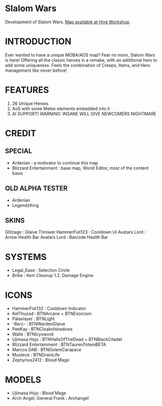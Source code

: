 # Slalom Wars
 Development of Slalom Wars. [Map available at Hive Workshop](https://www.hiveworkshop.com/threads/slalom-wars-1-6-patch-1-32.299759/ "The latest public release").

# INTRODUCTION
Ever wanted to have a unique MOBA/AOS map? Fear no more, Slalom Wars is here!
Offering all the classic heroes in a remake, with an additional hero to add some uniqueness. Feels the combination of Creeps, Items, and Hero management like never before!

# FEATURES
1. 26 Unique Heroes
2. AoS with some Melee elements embedded into it
3. AI SUPPORT! WARNING: INSANE WILL GIVE NEWCOMERS NIGHTMARE

# CREDIT

## SPECIAL
- Ardenian : a motivator to continue this map
- Blizzard Entertainment : base map, World Editor, most of the content basis

## OLD ALPHA TESTER
- Ardenian
- LegendzKing

## SKINS
Glitzage : Glaive Thrower
HammerFist123 : Cooldown UI
Avatars Lord : Arrow Health Bar
Avatars Lord : Barcode Health Bar

# SYSTEMS
- Legal_Ease : Selection Circle
- Bribe : Item Cleanup 1.2, Damage Engine

# ICONS
- HammerFist132 : Cooldown Indicator
- KelThuzad : BTNArcane + BTNExorcism
- Palaslayer : BTNLight
- -Berz- : BTNWardenGlaive
- PeeKay : BTNCloakofshadows
- Walle : BTNIcysword
- Ujimasa Hojo : BTNHallsOfTheDead + BTNBlackCitadel
- Blizzard Entertainment : BTNTaurenTotemBETA
- Marcos DAB : BTNGolemCarapace
- Muoteck : BTNDrainLife
- Zephyrius2412 : Blood Mage

# MODELS
- Ujimasa Hojo : Blood Mage
- Arch Angel, General Frank : Archangel